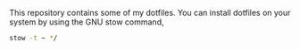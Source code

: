 
This repository contains some of my dotfiles. You can install dotfiles on your system by using the GNU stow command,


```sh
stow -t ~ */
```
